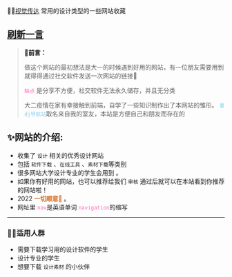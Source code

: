 
✍🏼[视觉传达](https://xiaolongmr.github.io/) 常用的设计类型的一些网站收藏 

 <div id=article-container>
                                <h2><a href=/about.html class=headerlink title="If the moon smiled, she would resemble you.">刷新一言</a></h2>
                                <blockquote>
                                    <p><strong><font color=black>👋前言：</font></strong></p>
                                    <p>做这个网站的最初想法是大一的时候遇到好用的网站，有一位朋友需要用到就得得通过社交软件发送一次网站的链接🔗</p>
                                    <p><code><font color=hotpink>缺点</font></code> 是分享不方便，社交软件无法永久储存，并且无分类</p>
                                    <p>大二疫情在家有幸接触到前端，自学了一些知识制作出了本网站的雏形。 <code><font color=skyblue>夏dj导航站</font></code>取名来自我的室友，本站是方便自己和朋友而存在的</p>
                                </blockquote>
                                <h2 id=一些不算是介绍的介绍>
                                    <a href="/" class=headerlink title=网站的介绍></a>✨网站的介绍:</h2>
                                <ul>
                                    <li>收集了 <code>设计</code> 相关的优秀设计网站</li>
                                    <li>包括 <code>软件下载</code> 、<code>在线工具</code> 、<code>素材下载</code>等类别</li>
                                    <li>很多网站大学设计专业的学生会用到 <strong><font color=chocolate></font></strong> 。</li>
                                    <li>如果你有好用的网站，也可以推荐给我们 <code>审核</code> 通过后就可以在本站看到你推荐的网站啦！</li>
                                    <li>2022 <strong><font color=chocolate>一切顺意🙏</font></strong> 。</li>
                                    <li>网址里 <code><font color=hotpink>nav</font></code>是英语单词 <code><font color=hotpink>navigation</font></code>的缩写</li>
                                </ul>
                                <hr>
                                <h3 id=适用人群>
                                    <a href=#适用人群 class=headerlink title=适用人群></a>🏃‍♂️适用人群</h3>
                                <ul>
                                    <li>需要下载学习用的设计软件的学生</li>
                                    <li>设计专业的学生</li>
                                    <li>想要下载 <code>设计素材</code> 的小伙伴</li>
                                </ul>
                            </div>
                        </div>
